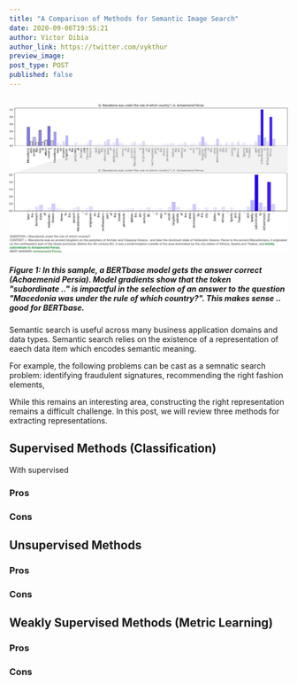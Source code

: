 ```yaml
---
title: "A Comparison of Methods for Semantic Image Search"
date: 2020-09-06T19:55:21
author: Victor Dibia
author_link: https://twitter.com/vykthur
preview_image:
post_type: POST
published: false
---
```


```Given a question and a passage, the task of Question Answering (QA) focuses on identifying the exact span within the passage that answers the question.

```

![](/images/hugo/explanation-1592852095.jpg)

##### Figure 1: In this sample, a BERTbase model gets the answer correct (Achaemenid Persia). Model gradients show that the token "subordinate .." is impactful in the selection of an answer to the question "Macedonia was under the rule of which country?". This makes sense .. good for BERTbase.

Semantic search is useful across many business application domains and data types.
Semantic search relies on the existence of a representation of eaech data item which encodes semantic meaning.

For example, the following problems can be cast as a semnatic search problem: identifying fraudulent signatures, recommending the right fashion elements,

While this remains an interesting area, constructing the right representation remains a difficult challenge. In this post, we will review three methods for extracting representations.

## Supervised Methods (Classification)

With supervised

### Pros

### Cons

## Unsupervised Methods

### Pros

### Cons

## Weakly Supervised Methods (Metric Learning)

### Pros

### Cons
